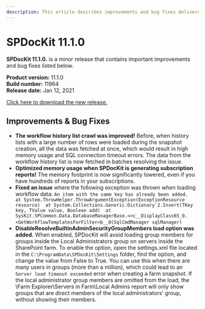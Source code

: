 ```yaml
---
description: This article describes improvements and bug fixes delivered in SPDocKit version 11.1.0.
---
```


# SPDocKit 11.1.0

**SPDocKit 11.1.0.** is a minor release that contains important improvements and bug fixes listed below.

**Product version:** 11.1.0  
**Build number:** 11964   
**Release date:** Jan 12, 2021

[Click here to download the new release.](https://www.syskit.com/products/spdockit/download/)

## Improvements & Bug Fixes

* **The workflow history list crawl was improved!** Before, when history lists with a large number of rows were loaded during the snapshot creation, all the data was fetched at once, which would result in high memory usage and SQL connection timeout errors. The data from the workflow history list is now fetched in batches resolving the issue.
* **Optimized memory usage when SPDocKit is generating subscription reports!** The memory footprint is now significantly lowered, even if you have hundreds of reports in your subscriptions.
* **Fixed an issue** where the following exception was thrown when loading workflow data: ``An item with the same key has already been added.  at System.ThrowHelper.ThrowArgumentException(ExceptionResource resource)  at System.Collections.Generic.Dictionary`2.Insert(TKey key, TValue value, Boolean add)  at SysKit.SPCommon.Data.DatabaseManagerBase.<>c__DisplayClass65_0``_`.`_`<GetWorkflowTemplatesForFilter>b__0(SqlCmdManager sqlManager)`
* **DisableResolveBuiltinAdminSecurityGroupMembers load option was added.** When enabled, SPDocKit will avoid loading group members for groups inside the Local Administrators group on servers inside the SharePoint farm. To enable the option, open the settings.xml file located in the `C:\ProgramData\SPDocKit\Settings` folder, find the option, and change the value from False to True. You can use this when there are many users in groups \(more than a million\), which could lead to an `Server load timeout exceeded` error when creating a farm snapshot. If the local administrator group members are omitted from the load, the \Farm Explorer\Servers in Farm\Local Admins report will only show groups that are direct members of the local administrators’ group, without showing their members.

